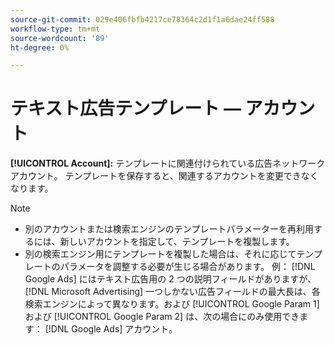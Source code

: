 ```yaml
---
source-git-commit: 029e406fbfb4217ce78364c2d1f1a6dae24ff588
workflow-type: tm+mt
source-wordcount: '89'
ht-degree: 0%

---
```

# テキスト広告テンプレート — アカウント

**[!UICONTROL Account]:** テンプレートに関連付けられている広告ネットワークアカウント。 テンプレートを保存すると、関連するアカウントを変更できなくなります。

>[!NOTE]
>
>* 別のアカウントまたは検索エンジンのテンプレートパラメーターを再利用するには、新しいアカウントを指定して、テンプレートを複製します。
>* 別の検索エンジン用にテンプレートを複製した場合は、それに応じてテンプレートのパラメータを調整する必要が生じる場合があります。 例： [!DNL Google Ads] にはテキスト広告用の 2 つの説明フィールドがありますが、 [!DNL Microsoft Advertising] 一つしかない広告フィールドの最大長は、各検索エンジンによって異なります。および [!UICONTROL Google Param 1] および [!UICONTROL Google Param 2] は、次の場合にのみ使用できます： [!DNL Google Ads] アカウント。


